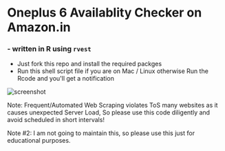# Oneplus 6 Availablity Checker on Amazon.in

### - written in R using `rvest` 

* Just fork this repo and install the required packges
* Run this shell script file if you are on Mac / Linux otherwise Run the Rcode and you'll get a notification

![screenshot](oneplus_notify2.png)


Note: Frequent/Automated Web Scraping violates ToS many websites as it causes unexpected Server Load, So please use this code diligently and avoid scheduled in short intervals! 

Note #2: I am not going to maintain this, so please use this just for educational purposes.